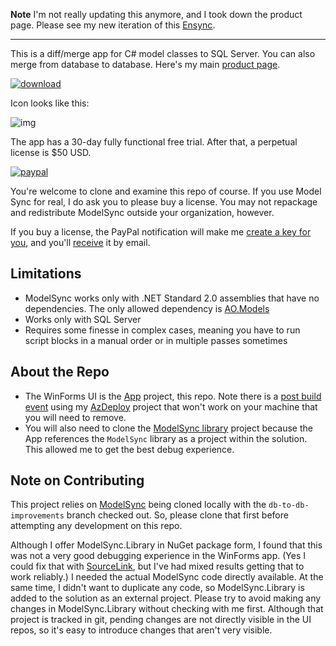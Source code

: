 **Note** I'm not really updating this anymore, and I took down the product page. Please see my new iteration of this [Ensync](https://github.com/adamfoneil/Ensync).

---

This is a diff/merge app for C# model classes to SQL Server. You can also merge from database to database. Here's my main [product page](https://aosoftware.net/modelsync/).

[![download](https://img.shields.io/badge/Download-Installer-blue.svg)](https://aosoftware.blob.core.windows.net/install/ModelSyncSetup.exe)

Icon looks like this:

![img](https://adamosoftware.blob.core.windows.net/images/R6CAG0JHJQ.png)

The app has a 30-day fully functional free trial. After that, a perpetual license is $50 USD.

[![paypal](https://www.paypalobjects.com/webstatic/mktg/logo/pp_cc_mark_74x46.jpg)](https://paypal.me/adamosoftware?locale.x=en_US)

You're welcome to clone and examine this repo of course. If you use Model Sync for real, I do ask you to please buy a license. You may not repackage and redistribute ModelSync outside your organization, however.

If you buy a license, the PayPal notification will make me [create a key for you](https://github.com/adamfoneil/AOLicensing/blob/master/AOLicensing.KeyManager/Program.cs#L22), and you'll [receive](https://github.com/adamfoneil/AOLicensing/blob/master/AOLicensing.Functions/CreateKey.cs#L65) it by email.

## Limitations
- ModelSync works only with .NET Standard 2.0 assemblies that have no dependencies. The only allowed dependency is [AO.Models](https://www.nuget.org/packages/AO.Models)
- Works only with SQL Server
- Requires some finesse in complex cases, meaning you have to run script blocks in a manual order or in multiple passes sometimes

## About the Repo
- The WinForms UI is the [App](https://github.com/adamfoneil/ModelSync.WinForms/tree/master/ModelSync.App) project, this repo. Note there is a [post build event](https://github.com/adamfoneil/ModelSync.WinForms/blob/master/ModelSync.App/ModelSync.App.csproj#L191) using my [AzDeploy](https://github.com/adamfoneil/AzDeploy) project that won't work on your machine that you will need to remove.
- You will also need to clone the [ModelSync library](https://github.com/adamfoneil/ModelSync) project because the App references the `ModelSync` library as a project within the solution. This allowed me to get the best debug experience.

## Note on Contributing

This project relies on [ModelSync](https://github.com/adamfoneil/ModelSync) being cloned locally with the `db-to-db-improvements` branch checked out. So, please clone that first before attempting any development on this repo.

Although I offer ModelSync.Library in NuGet package form, I found that this was not a very good debugging experience in the WinForms app. (Yes I could fix that with [SourceLink](https://docs.microsoft.com/en-us/dotnet/standard/library-guidance/sourcelink), but I've had mixed results getting that to work reliably.) I needed the actual ModelSync code directly available. At the same time, I didn't want to duplicate any code, so ModelSync.Library is added to the solution as an external project. Please try to avoid making any changes in ModelSync.Library without checking with me first. Although that project is tracked in git, pending changes are not directly visible in the UI repos, so it's easy to introduce changes that aren't very visible.
